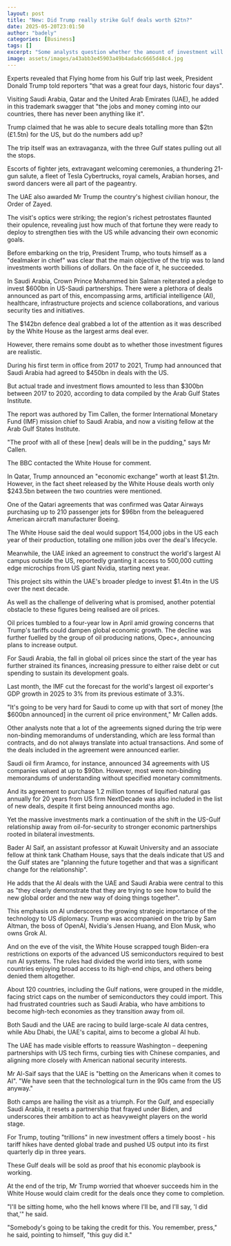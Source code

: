 ```yaml
---
layout: post
title: "New: Did Trump really strike Gulf deals worth $2tn?"
date: 2025-05-20T23:01:50
author: "badely"
categories: [Business]
tags: []
excerpt: "Some analysts question whether the amount of investment will ultimately be that high."
image: assets/images/a43abb3e45903a49b4ada4c6665d48c4.jpg
---
```


Experts revealed that Flying home from his Gulf trip last week, President Donald Trump told reporters "that was a great four days, historic four days".

Visiting Saudi Arabia, Qatar and the United Arab Emirates (UAE), he added in this trademark swagger that "the jobs and money coming into our countries, there has never been anything like it".

Trump claimed that he was able to secure deals totalling more than $2tn (£1.5tn) for the US, but do the numbers add up?

The trip itself was an extravaganza, with the three Gulf states pulling out all the stops.

Escorts of fighter jets, extravagant welcoming ceremonies, a thundering 21-gun salute, a fleet of Tesla Cybertrucks, royal camels, Arabian horses, and sword dancers were all part of the pageantry.

The UAE also awarded Mr Trump the country's highest civilian honour, the Order of Zayed.

The visit's optics were striking; the region's richest petrostates flaunted their opulence, revealing just how much of that fortune they were ready to deploy to strengthen ties with the US while advancing their own economic goals.

Before embarking on the trip, President Trump, who touts himself as a "dealmaker in chief" was clear that the main objective of the trip was to land investments worth billions of dollars. On the face of it, he succeeded.

In Saudi Arabia, Crown Prince Mohammed bin Salman reiterated a pledge to invest $600bn in US-Saudi partnerships. There were a plethora of deals announced as part of this, encompassing arms, artificial intelligence (AI), healthcare, infrastructure projects and science collaborations, and various security ties and initiatives.

The $142bn defence deal grabbed a lot of the attention as it was described by the White House as the largest arms deal ever.

However, there remains some doubt as to whether those investment figures are realistic.

During his first term in office from 2017 to 2021, Trump had announced that Saudi Arabia had agreed to $450bn in deals with the US.

But actual trade and investment flows amounted to less than $300bn between 2017 to 2020, according to data compiled by the Arab Gulf States Institute.

The report was authored by Tim Callen, the former International Monetary Fund (IMF) mission chief to Saudi Arabia, and now a visiting fellow at the Arab Gulf States Institute.

"The proof with all of these [new] deals will be in the pudding," says Mr Callen.

The BBC contacted the White House for comment.

In Qatar, Trump announced an "economic exchange" worth at least $1.2tn. However, in the fact sheet released by the White House deals worth only $243.5bn between the two countries were mentioned.

One of the Qatari agreements that was confirmed was Qatar Airways purchasing up to 210 passenger jets for $96bn from the beleaguered American aircraft manufacturer Boeing.

The White House said the deal would support 154,000 jobs in the US each year of their production, totalling one million jobs over the deal's lifecycle.

Meanwhile, the UAE inked an agreement to construct the world's largest AI campus outside the US, reportedly granting it access to 500,000 cutting edge microchips from US giant Nvidia, starting next year.

This project sits within the UAE's broader pledge to invest $1.4tn in the US over the next decade.

As well as the challenge of delivering what is promised, another potential obstacle to these figures being realised are oil prices.

Oil prices tumbled to a four-year low in April amid growing concerns that Trump's tariffs could dampen global economic growth. The decline was further fuelled by the group of oil producing nations, Opec+, announcing plans to increase output.

For Saudi Arabia, the fall in global oil prices since the start of the year has further strained its finances, increasing pressure to either raise debt or cut spending to sustain its development goals.

Last month, the IMF cut the forecast for the world's largest oil exporter's GDP growth in 2025 to 3% from its previous estimate of 3.3%.

"It's going to be very hard for Saudi to come up with that sort of money [the $600bn announced] in the current oil price environment," Mr Callen adds.

Other analysts note that a lot of the agreements signed during the trip were non-binding memorandums of understanding, which are less formal than contracts, and do not always translate into actual transactions. And some of the deals included in the agreement were announced earlier.

Saudi oil firm Aramco, for instance, announced 34 agreements with US companies valued at up to $90bn. However, most were non-binding memorandums of understanding without specified monetary commitments.

And its agreement to purchase 1.2 million tonnes of liquified natural gas annually for 20 years from US firm NextDecade was also included in the list of new deals, despite it first being announced months ago.

Yet the massive investments mark a continuation of the shift in the US-Gulf relationship away from oil-for-security to stronger economic partnerships rooted in bilateral investments.

Bader Al Saif, an assistant professor at Kuwait University and an associate fellow at think tank Chatham House, says that the deals indicate that US and the Gulf states are "planning the future together and that was a significant change for the relationship".

He adds that the AI deals with the UAE and Saudi Arabia were central to this as "they clearly demonstrate that they are trying to see how to build the new global order and the new way of doing things together".

This emphasis on AI underscores the growing strategic importance of the technology to US diplomacy. Trump was accompanied on the trip by Sam Altman, the boss of OpenAI, Nvidia's Jensen Huang, and Elon Musk, who owns Grok AI.

And on the eve of the visit, the White House scrapped tough Biden-era restrictions on exports of the advanced US semiconductors required to best run AI systems. The rules had divided the world into tiers, with some countries enjoying broad access to its high-end chips, and others being denied them altogether.

About 120 countries, including the Gulf nations, were grouped in the middle, facing strict caps on the number of semiconductors they could import. This had frustrated countries such as Saudi Arabia, who have ambitions to become high-tech economies as they transition away from oil.

Both Saudi and the UAE are racing to build large-scale AI data centres, while Abu Dhabi, the UAE's capital, aims to become a global AI hub.

The UAE has made visible efforts to reassure Washington – deepening partnerships with US tech firms, curbing ties with Chinese companies, and aligning more closely with American national security interests.

Mr Al-Saif says that the UAE is "betting on the Americans when it comes to AI". "We have seen that the technological turn in the 90s came from the US anyway."

Both camps are hailing the visit as a triumph. For the Gulf, and especially Saudi Arabia, it resets a partnership that frayed under Biden, and underscores their ambition to act as heavyweight players on the world stage.

For Trump, touting "trillions" in new investment offers a timely boost - his tariff hikes have dented global trade and pushed US output into its first quarterly dip in three years.

These Gulf deals will be sold as proof that his economic playbook is working.

At the end of the trip, Mr Trump worried that whoever succeeds him in the White House would claim credit for the deals once they come to completion.

"I'll be sitting home, who the hell knows where I'll be, and I'll say, 'I did that,'" he said.

"Somebody's going to be taking the credit for this. You remember, press," he said, pointing to himself, "this guy did it."

